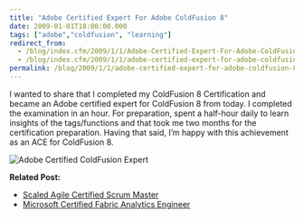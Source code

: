 ```yaml
---
title: "Adobe Certified Expert For Adobe ColdFusion 8"
date: 2009-01-01T18:00:00.000
tags: ["adobe","coldfusion", "learning"]
redirect_from: 
  - /blog/index.cfm/2009/1/1/Adobe-Certified-Expert-For-Adobe-ColdFusion-8/
  - /blog/index.cfm/2009/1/1/adobe-certified-expert-for-adobe-coldfusion-8/
permalink: /blog/2009/1/1/adobe-certified-expert-for-adobe-coldfusion-8/
---
```


I wanted to share that I completed my ColdFusion 8 Certification and became an Adobe certified expert for ColdFusion 8 from today. I completed the examination in an hour. For preparation, spent a half-hour daily to learn insights of the tags/functions and that took me two months for the certification preparation. Having that said, I’m happy with this achievement as an ACE for ColdFusion 8.

![Adobe Certified ColdFusion Expert](/assets/images/blog/ACE_ColdFusion.gif "Adobe Certified ColdFusion Expert")

**Related Post:**
- [Scaled Agile Certified Scrum Master](/blog/2024/01/15/scaledagile-safe-ssm-certification/)
- [Microsoft Certified Fabric Analytics Engineer](/blog/2024/06/10/microsoft-certified-fabri-analytics-engineer/)